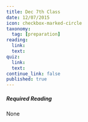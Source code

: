 ```yaml
---
title: Dec 7th Class
date: 12/07/2015
icon: checkbox-marked-circle
taxonomy:
  tag: [preparation]
reading:
  link:
  text:
quiz:
  link:
  text:
continue_link: false
published: true
---
```

##### Required Reading
None
